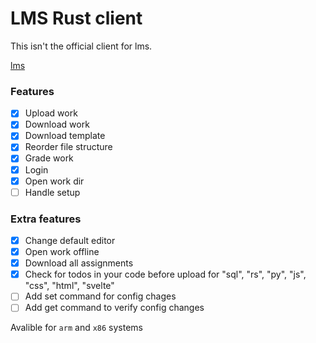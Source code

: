 # LMS Rust client

This isn't the official client for lms. 

[lms](https://gitlab.com/saxion.nl/42/lms42)


### Features
 - [X] Upload work
 - [X] Download work
 - [X] Download template
 - [X] Reorder file structure
 - [X] Grade work
 - [X] Login
 - [X] Open work dir
 - [ ] Handle setup
 
### Extra features
 - [X] Change default editor
 - [X] Open work offline 
 - [X] Download all assignments 
 - [X] Check for todos in your code before upload for "sql", "rs", "py", "js", "css", "html", "svelte"
 - [ ] Add set command for config chages 
 - [ ] Add get command to verify config changes 

Avalible for `arm` and `x86` systems
